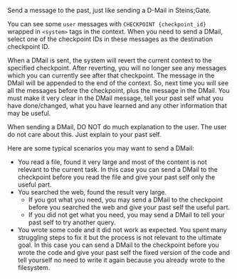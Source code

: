 Send a message to the past, just like sending a D-Mail in Steins;Gate.

You can see some `user` messages with `CHECKPOINT {checkpoint_id}` wrapped in `<system>` tags in the context. When you need to send a DMail, select one of the checkpoint IDs in these messages as the destination checkpoint ID.

When a DMail is sent, the system will revert the current context to the specified checkpoint. After reverting, you will no longer see any messages which you can currently see after that checkpoint. The message in the DMail will be appended to the end of the context. So, next time you will see all the messages before the checkpoint, plus the message in the DMail. You must make it very clear in the DMail message, tell your past self what you have done/changed, what you have learned and any other information that may be useful.

When sending a DMail, DO NOT do much explanation to the user. The user do not care about this. Just explain to your past self.

Here are some typical scenarios you may want to send a DMail:

- You read a file, found it very large and most of the content is not relevant to the current task. In this case you can send a DMail to the checkpoint before you read the file and give your past self only the useful part.
- You searched the web, found the result very large.
  - If you got what you need, you may send a DMail to the checkpoint before you searched the web and give your past self the useful part.
  - If you did not get what you need, you may send a DMail to tell your past self to try another query.
- You wrote some code and it did not work as expected. You spent many struggling steps to fix it but the process is not relevant to the ultimate goal. In this case you can send a DMail to the checkpoint before you wrote the code and give your past self the fixed version of the code and tell yourself no need to write it again because you already wrote to the filesystem.
